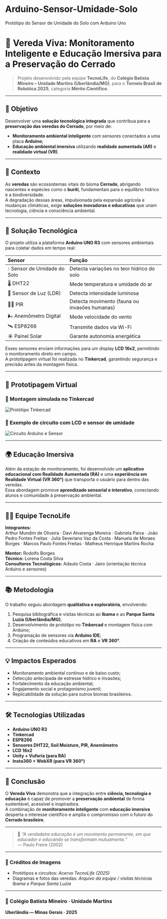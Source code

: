# Arduino-Sensor-Umidade-Solo
Protótipo do Sensor de Umidade do Solo com Arduino Uno 

# 🌿 Vereda Viva: Monitoramento Inteligente e Educação Imersiva para a Preservação do Cerrado

> Projeto desenvolvido pela equipe **TecnoLife**, do **Colégio Batista Mineiro – Unidade Martins (Uberlândia/MG)**, para o **Torneio Brasil de Robótica 2025**, categoria **Mérito Científico**.

---

## 🎯 Objetivo
Desenvolver uma **solução tecnológica integrada** que contribua para a **preservação das veredas do Cerrado**, por meio de:
- **Monitoramento ambiental inteligente** com sensores conectados a uma placa **Arduino**;
- **Educação ambiental imersiva** utilizando **realidade aumentada (AR)** e **realidade virtual (VR)**.

---

## 🌱 Contexto
As **veredas** são ecossistemas vitais do bioma **Cerrado**, abrigando nascentes e espécies como o **buriti**, fundamentais para o equilíbrio hídrico e a biodiversidade.  
A degradação dessas áreas, impulsionada pela expansão agrícola e mudanças climáticas, exige **soluções inovadoras e educativas** que unam tecnologia, ciência e consciência ambiental.

---

## 🧠 Solução Tecnológica
O projeto utiliza a plataforma **Arduino UNO R3** com sensores ambientais para coletar dados em tempo real:

| Sensor | Função |
|:--|:--|
| 💧 Sensor de Umidade do Solo | Detecta variações no teor hídrico do solo |
| 🌡️ DHT22 | Mede temperatura e umidade do ar |
| 🔆 Sensor de Luz (LDR) | Detecta intensidade luminosa |
| 🚶‍♂️ PIR | Detecta movimento (fauna ou invasões humanas) |
| 🌬️ Anemômetro Digital | Mede velocidade do vento |
| 🛰️ ESP8266 | Transmite dados via Wi-Fi |
| ☀️ Painel Solar | Garante autonomia energética |

Esses sensores enviam informações para um display **LCD 16x2**, permitindo o monitoramento direto em campo.  
A prototipagem virtual foi realizada no **Tinkercad**, garantindo segurança e precisão antes da montagem física.

---

## 🧩 Prototipagem Virtual
### 🔹 Montagem simulada no Tinkercad
![Protótipo Tinkercad](f176fe19-348f-4fdf-97c8-fec6b2dfbfff.png)

### 🔹 Exemplo de circuito com LCD e sensor de umidade
![Circuito Arduino e Sensor](4d40c1b4-23d2-4d4c-b6fc-3ea679a074c1.png)

---

## 🌍 Educação Imersiva
Além da estação de monitoramento, foi desenvolvido um **aplicativo educacional com Realidade Aumentada (RA)** e uma **experiência em Realidade Virtual (VR 360°)** que transporta o usuário para dentro das veredas.  
Essa abordagem promove **aprendizado sensorial e interativo**, conectando alunos e comunidade à preservação ambiental.

---

## 🧑‍🔬 Equipe TecnoLife
**Integrantes:**  
Arthur Mundim de Oliveira · Davi Alvarenga Moreira · Gabriela Paiva · João Pedro Fontes Freitas · Julia Severiano Vaz da Costa · Manuela de Moraes Borges · Marcos Paulo Fontes Freitas · Matheus Henrique Martins Rocha

**Mentor:** Rodolfo Borges  
**Técnico:** Lorena Costa Silva  
**Consultores Tecnológicos:** Adauto Costa · Jairo (orientação técnica Arduino e sensores)

---

## 📚 Metodologia
O trabalho seguiu abordagem **qualitativa e exploratória**, envolvendo:
1. Pesquisa bibliográfica e visitas técnicas ao **Ibama** e ao **Parque Santa Luzia (Uberlândia/MG)**;  
2. Desenvolvimento de protótipo no **Tinkercad** e montagem física com Arduino;  
3. Programação de sensores via **Arduino IDE**;  
4. Criação de conteúdos educativos em **RA** e **VR 360°**.

---

## 💡 Impactos Esperados
- Monitoramento ambiental contínuo e de baixo custo;  
- Detecção antecipada de estresse hídrico e invasões;  
- Fortalecimento da educação ambiental;  
- Engajamento social e protagonismo juvenil;  
- Replicabilidade da solução para outros biomas brasileiros.

---

## 🛠️ Tecnologias Utilizadas
- **Arduino UNO R3**
- **Tinkercad**
- **ESP8266**
- **Sensores DHT22, Soil Moisture, PIR, Anemômetro**
- **LCD 16x2**
- **Unity + Vuforia (para RA)**
- **Insta360 + WebXR (para VR 360°)**

---

## 🏁 Conclusão
O **Vereda Viva** demonstra que a integração entre **ciência, tecnologia e educação** é capaz de promover a **preservação ambiental** de forma sustentável, acessível e inspiradora.  
A combinação de **monitoramento inteligente** com **educação imersiva** desperta o interesse científico e amplia o compromisso com o futuro do **Cerrado brasileiro**.

---

> 📄 *“A verdadeira educação é um movimento permanente, em que educador e educando se transformam mutuamente.”*  
> — Paulo Freire (2002)

---

### 📸 Créditos de Imagens
- Protótipos e circuitos: *Acervo TecnoLife (2025)*  
- Diagramas e fotos das veredas: *Arquivo da equipe / visitas técnicas Ibama e Parque Santa Luzia*  

---

### 🏫 Colégio Batista Mineiro · Unidade Martins  
**Uberlândia — Minas Gerais · 2025**

